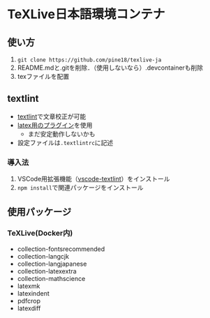 # TeXLive日本語環境コンテナ

## 使い方

1. `git clone https://github.com/pine18/texlive-ja`
2. README.mdと.gitを削除．（使用しないなら）.devcontainerも削除
3. texファイルを配置

## textlint

- [textlint](https://github.com/textlint/textlint)で文章校正が可能
- [latex用のプラグイン](https://github.com/textlint/textlint-plugin-latex2e)を使用
  - まだ安定動作しないかも
- 設定ファイルは`.textlintrc`に記述

### 導入法

1. VSCode用拡張機能（[vscode-textlint](https://github.com/taichi/vscode-textlint)）をインストール
2. `npm install`で関連パッケージをインストール

## 使用パッケージ

### TeXLive(Docker内)

- collection-fontsrecommended
- collection-langcjk
- collection-langjapanese
- collection-latexextra
- collection-mathscience
- latexmk
- latexindent
- pdfcrop
- latexdiff